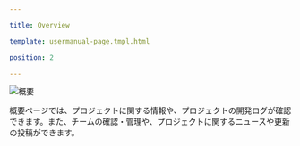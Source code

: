 ---
title: Overview
template: usermanual-page.tmpl.html
position: 2
---

![概要][1]

概要ページでは、プロジェクトに関する情報や、プロジェクトの開発ログが確認できます。また、チームの確認・管理や、プロジェクトに関するニュースや更新の投稿ができます。

[1]: /images/platform/dashboard_overview.png

